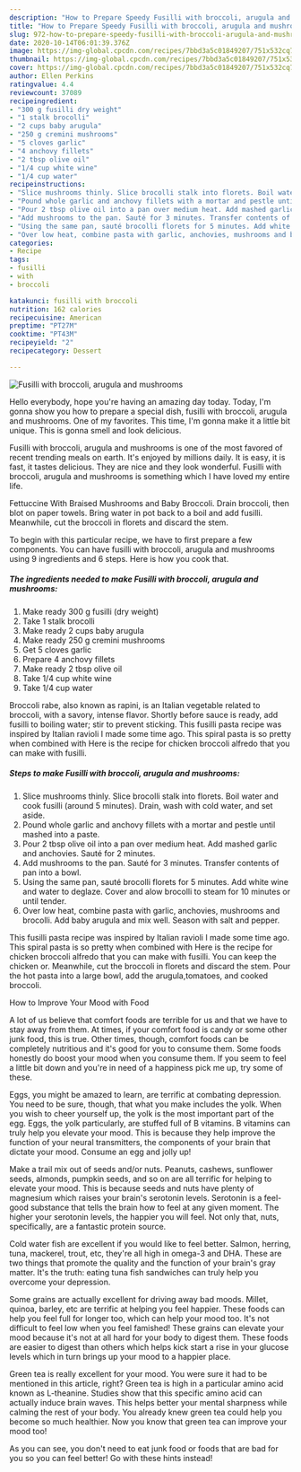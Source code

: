 ```yaml
---
description: "How to Prepare Speedy Fusilli with broccoli, arugula and mushrooms"
title: "How to Prepare Speedy Fusilli with broccoli, arugula and mushrooms"
slug: 972-how-to-prepare-speedy-fusilli-with-broccoli-arugula-and-mushrooms
date: 2020-10-14T06:01:39.376Z
image: https://img-global.cpcdn.com/recipes/7bbd3a5c01849207/751x532cq70/fusilli-with-broccoli-arugula-and-mushrooms-recipe-main-photo.jpg
thumbnail: https://img-global.cpcdn.com/recipes/7bbd3a5c01849207/751x532cq70/fusilli-with-broccoli-arugula-and-mushrooms-recipe-main-photo.jpg
cover: https://img-global.cpcdn.com/recipes/7bbd3a5c01849207/751x532cq70/fusilli-with-broccoli-arugula-and-mushrooms-recipe-main-photo.jpg
author: Ellen Perkins
ratingvalue: 4.4
reviewcount: 37089
recipeingredient:
- "300 g fusilli dry weight"
- "1 stalk brocolli"
- "2 cups baby arugula"
- "250 g cremini mushrooms"
- "5 cloves garlic"
- "4 anchovy fillets"
- "2 tbsp olive oil"
- "1/4 cup white wine"
- "1/4 cup water"
recipeinstructions:
- "Slice mushrooms thinly. Slice brocolli stalk into florets. Boil water and cook fusilli (around 5 minutes). Drain, wash with cold water, and set aside."
- "Pound whole garlic and anchovy fillets with a mortar and pestle until mashed into a paste."
- "Pour 2 tbsp olive oil into a pan over medium heat. Add mashed garlic and anchovies. Sauté for 2 minutes."
- "Add mushrooms to the pan. Sauté for 3 minutes. Transfer contents of pan into a bowl."
- "Using the same pan, sauté brocolli florets for 5 minutes. Add white wine and water to deglaze. Cover and alow brocolli to steam for 10 minutes or until tender."
- "Over low heat, combine pasta with garlic, anchovies, mushrooms and brocolli. Add baby arugula and mix well. Season with salt and pepper."
categories:
- Recipe
tags:
- fusilli
- with
- broccoli

katakunci: fusilli with broccoli 
nutrition: 162 calories
recipecuisine: American
preptime: "PT27M"
cooktime: "PT43M"
recipeyield: "2"
recipecategory: Dessert

---
```



![Fusilli with broccoli, arugula and mushrooms](https://img-global.cpcdn.com/recipes/7bbd3a5c01849207/751x532cq70/fusilli-with-broccoli-arugula-and-mushrooms-recipe-main-photo.jpg)

Hello everybody, hope you're having an amazing day today. Today, I'm gonna show you how to prepare a special dish, fusilli with broccoli, arugula and mushrooms. One of my favorites. This time, I'm gonna make it a little bit unique. This is gonna smell and look delicious.

Fusilli with broccoli, arugula and mushrooms is one of the most favored of recent trending meals on earth. It's enjoyed by millions daily. It is easy, it is fast, it tastes delicious. They are nice and they look wonderful. Fusilli with broccoli, arugula and mushrooms is something which I have loved my entire life.

Fettuccine With Braised Mushrooms and Baby Broccoli. Drain broccoli, then blot on paper towels. Bring water in pot back to a boil and add fusilli. Meanwhile, cut the broccoli in florets and discard the stem.


To begin with this particular recipe, we have to first prepare a few components. You can have fusilli with broccoli, arugula and mushrooms using 9 ingredients and 6 steps. Here is how you cook that.

<!--inarticleads1-->

##### The ingredients needed to make Fusilli with broccoli, arugula and mushrooms:

1. Make ready 300 g fusilli (dry weight)
1. Take 1 stalk brocolli
1. Make ready 2 cups baby arugula
1. Make ready 250 g cremini mushrooms
1. Get 5 cloves garlic
1. Prepare 4 anchovy fillets
1. Make ready 2 tbsp olive oil
1. Take 1/4 cup white wine
1. Take 1/4 cup water


Broccoli rabe, also known as rapini, is an Italian vegetable related to broccoli, with a savory, intense flavor. Shortly before sauce is ready, add fusilli to boiling water; stir to prevent sticking. This fusilli pasta recipe was inspired by Italian ravioli I made some time ago. This spiral pasta is so pretty when combined with Here is the recipe for chicken broccoli alfredo that you can make with fusilli. 

<!--inarticleads2-->

##### Steps to make Fusilli with broccoli, arugula and mushrooms:

1. Slice mushrooms thinly. Slice brocolli stalk into florets. Boil water and cook fusilli (around 5 minutes). Drain, wash with cold water, and set aside.
1. Pound whole garlic and anchovy fillets with a mortar and pestle until mashed into a paste.
1. Pour 2 tbsp olive oil into a pan over medium heat. Add mashed garlic and anchovies. Sauté for 2 minutes.
1. Add mushrooms to the pan. Sauté for 3 minutes. Transfer contents of pan into a bowl.
1. Using the same pan, sauté brocolli florets for 5 minutes. Add white wine and water to deglaze. Cover and alow brocolli to steam for 10 minutes or until tender.
1. Over low heat, combine pasta with garlic, anchovies, mushrooms and brocolli. Add baby arugula and mix well. Season with salt and pepper.


This fusilli pasta recipe was inspired by Italian ravioli I made some time ago. This spiral pasta is so pretty when combined with Here is the recipe for chicken broccoli alfredo that you can make with fusilli. You can keep the chicken or. Meanwhile, cut the broccoli in florets and discard the stem. Pour the hot pasta into a large bowl, add the arugula,tomatoes, and cooked broccoli. 

How to Improve Your Mood with Food


A lot of us believe that comfort foods are terrible for us and that we have to stay away from them. At times, if your comfort food is candy or some other junk food, this is true. Other times, though, comfort foods can be completely nutritious and it's good for you to consume them. Some foods honestly do boost your mood when you consume them. If you seem to feel a little bit down and you're in need of a happiness pick me up, try some of these.

Eggs, you might be amazed to learn, are terrific at combating depression. You need to be sure, though, that what you make includes the yolk. When you wish to cheer yourself up, the yolk is the most important part of the egg. Eggs, the yolk particularly, are stuffed full of B vitamins. B vitamins can truly help you elevate your mood. This is because they help improve the function of your neural transmitters, the components of your brain that dictate your mood. Consume an egg and jolly up!

Make a trail mix out of seeds and/or nuts. Peanuts, cashews, sunflower seeds, almonds, pumpkin seeds, and so on are all terrific for helping to elevate your mood. This is because seeds and nuts have plenty of magnesium which raises your brain's serotonin levels. Serotonin is a feel-good substance that tells the brain how to feel at any given moment. The higher your serotonin levels, the happier you will feel. Not only that, nuts, specifically, are a fantastic protein source.

Cold water fish are excellent if you would like to feel better. Salmon, herring, tuna, mackerel, trout, etc, they're all high in omega-3 and DHA. These are two things that promote the quality and the function of your brain's gray matter. It's the truth: eating tuna fish sandwiches can truly help you overcome your depression. 

Some grains are actually excellent for driving away bad moods. Millet, quinoa, barley, etc are terrific at helping you feel happier. These foods can help you feel full for longer too, which can help your mood too. It's not difficult to feel low when you feel famished! These grains can elevate your mood because it's not at all hard for your body to digest them. These foods are easier to digest than others which helps kick start a rise in your glucose levels which in turn brings up your mood to a happier place.

Green tea is really excellent for your mood. You were sure it had to be mentioned in this article, right? Green tea is high in a particular amino acid known as L-theanine. Studies show that this specific amino acid can actually induce brain waves. This helps better your mental sharpness while calming the rest of your body. You already knew green tea could help you become so much healthier. Now you know that green tea can improve your mood too!

As you can see, you don't need to eat junk food or foods that are bad for you so you can feel better! Go  with  these hints  instead!

